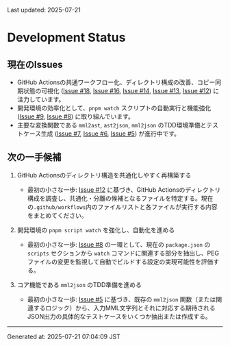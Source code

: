 Last updated: 2025-07-21

# Development Status

## 現在のIssues
- GitHub Actionsの共通ワークフロー化、ディレクトリ構成の改善、コピー同期状態の可視化 ([Issue #18](issue-notes/18.md), [Issue #16](issue-notes/16.md), [Issue #14](issue-notes/14.md), [Issue #13](issue-notes/13.md), [Issue #12](issue-notes/12.md)) に注力しています。
- 開発環境の効率化として、`pnpm watch` スクリプトの自動実行と機能強化 ([Issue #9](issue-notes/9.md), [Issue #8](issue-notes/8.md)) に取り組んでいます。
- 主要な変換関数である `mml2ast`, `ast2json`, `mml2json` のTDD環境準備とテストケース生成 ([Issue #7](issue-notes/7.md), [Issue #6](issue-notes/6.md), [Issue #5](issue-notes/5.md)) が進行中です。

## 次の一手候補
1. GitHub Actionsのディレクトリ構造を共通化しやすく再構築する
   - 最初の小さな一歩: [Issue #12](issue-notes/12.md) に基づき、GitHub Actionsのディレクトリ構成を調査し、共通化・分離の候補となるファイルを特定する。現在の`.github/workflows`内のファイルリストと各ファイルが実行する内容をまとめてください。

2. 開発環境の `pnpm script watch` を強化し、自動化を進める
   - 最初の小さな一歩: [Issue #8](issue-notes/8.md) の一環として、現在の `package.json` の `scripts` セクションから `watch` コマンドに関連する部分を抽出し、PEGファイルの変更を監視して自動でビルドする設定の実現可能性を評価する。

3. コア機能である `mml2json` のTDD準備を進める
   - 最初の小さな一歩: [Issue #5](issue-notes/5.md) に基づき、既存の `mml2json` 関数（または関連するロジック）から、入力MML文字列とそれに対応する期待されるJSON出力の具体的なテストケースをいくつか抽出または作成する。

---
Generated at: 2025-07-21 07:04:09 JST
